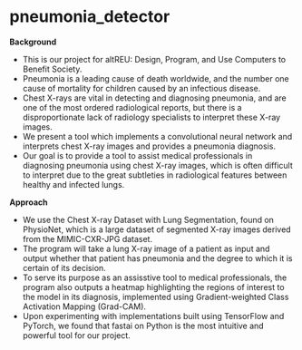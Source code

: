 # pneumonia_detector

**Background**
- This is our project for altREU: Design, Program, and Use Computers to Benefit Society.
- Pneumonia is a leading cause of death worldwide, and the number one cause of mortality for children caused by an infectious disease.
- Chest X-rays are vital in detecting and diagnosing pneumonia, and are one of the most ordered radiological reports, but there is a disproportionate lack of radiology specialists to interpret these X-ray images.
- We present a tool which implements a convolutional neural network and interprets chest X-ray images and provides a pneumonia diagnosis.
- Our goal is to provide a tool to assist medical professionals in diagnosing pneumonia using chest X-ray images, which is often difficult to interpret due to the great subtleties in radiological features between healthy and infected lungs.

**Approach**
- We use the Chest X-ray Dataset with Lung Segmentation, found on PhysioNet, which is a large dataset of segmented X-ray images derived from the MIMIC-CXR-JPG dataset.
- The program will take a lung X-ray image of a patient as input and output whether that patient has pneumonia and the degree to which it is certain of its decision.
- To serve its purpose as an assisstive tool to medical professionals, the program also outputs a heatmap highlighting the regions of interest to the model in its diagnosis, implemented using Gradient-weighted Class Activation Mapping (Grad-CAM).
- Upon experimenting with implementations built using TensorFlow and PyTorch, we found that fastai on Python is the most intuitive and powerful tool for our project.
